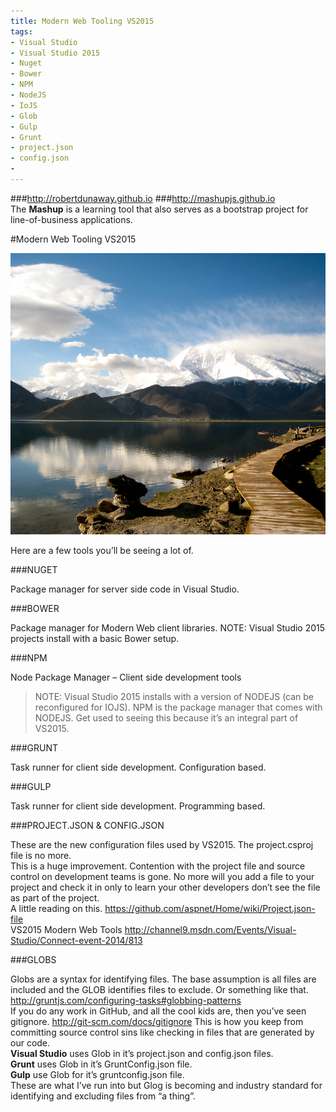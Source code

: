 ```yaml
---
title: Modern Web Tooling VS2015
tags: 
- Visual Studio
- Visual Studio 2015
- Nuget
- Bower
- NPM
- NodeJS
- IoJS
- Glob
- Gulp
- Grunt
- project.json
- config.json
- 
---
```



###http://robertdunaway.github.io
###http://mashupjs.github.io
<br/>
The **Mashup** is a learning tool that also serves as a bootstrap project for line-of-business applications.


#Modern Web Tooling VS2015

<img src="https://raw.githubusercontent.com/robertdunaway/blogs/master/img/14.jpg" width="600px" height="450px" />

Here are a few tools you’ll be seeing a lot of.
<br/>

###NUGET

Package manager for server side code in Visual Studio.

###BOWER

Package manager for Modern Web client libraries.
NOTE: Visual Studio 2015 projects install with a basic Bower setup.

###NPM

Node Package Manager – Client side development tools
<br/>
>NOTE: Visual Studio 2015 installs with a version of NODEJS (can be reconfigured for IOJS).  NPM is the package manager that comes with NODEJS.  Get used to seeing this because it’s an integral part of VS2015.

###GRUNT

Task runner for client side development.  Configuration based.

###GULP

Task runner for client side development. Programming based.

###PROJECT.JSON & CONFIG.JSON

These are the new configuration files used by VS2015.  The  project.csproj file is no more.
<br/>
This is a huge improvement.  Contention with the project file and source control on development teams is gone.  No more will you add a file to your project and check it in only to learn your other developers don’t see the file as part of the project.
<br/>
A little reading on this.
https://github.com/aspnet/Home/wiki/Project.json-file
<br/>
VS2015 Modern Web Tools
http://channel9.msdn.com/Events/Visual-Studio/Connect-event-2014/813

###GLOBS

Globs are a syntax for identifying files.  The base assumption is all files are included and the GLOB identifies files to exclude.  Or something like that.
<br/>
http://gruntjs.com/configuring-tasks#globbing-patterns
<br/>
If you do any work in GitHub, and all the cool kids are, then you’ve seen gitignore.  http://git-scm.com/docs/gitignore  This is how you keep from committing source control sins like checking in files that are generated by our code.
<br/>
**Visual Studio** uses Glob in it’s project.json and config.json files.
<br/>
**Grunt** uses Glob in it’s GruntConfig.json file.
<br/>
**Gulp** use Glob for it’s gruntconfig.json file.
<br/>
These are what I’ve run into but Glog is becoming and industry standard for identifying and excluding files from “a thing”.
